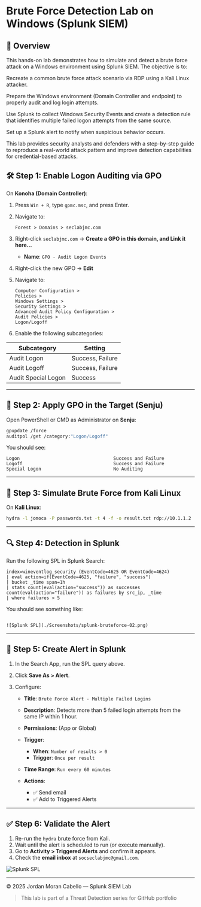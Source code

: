 
# Brute Force Detection Lab on Windows (Splunk SIEM)

## 🧠 **Overview**

This hands-on lab demonstrates how to simulate and detect a brute force attack on a Windows environment using Splunk SIEM. The objective is to:

Recreate a common brute force attack scenario via RDP using a Kali Linux attacker.

Prepare the Windows environment (Domain Controller and endpoint) to properly audit and log login attempts.

Use Splunk to collect Windows Security Events and create a detection rule that identifies multiple failed logon attempts from the same source.

Set up a Splunk alert to notify when suspicious behavior occurs.

This lab provides security analysts and defenders with a step-by-step guide to reproduce a real-world attack pattern and improve detection capabilities for credential-based attacks.

## 🛠️ Step 1: Enable Logon Auditing via GPO

On **Konoha (Domain Controller)**:

1. Press `Win + R`, type `gpmc.msc`, and press Enter.
2. Navigate to:

   ```
   Forest > Domains > seclabjmc.com
   ```
3. Right-click `seclabjmc.com` → **Create a GPO in this domain, and Link it here...**

   * **Name**: `GPO - Audit Logon Events`
4. Right-click the new GPO → **Edit**
5. Navigate to:

   ```
   Computer Configuration >
   Policies >
   Windows Settings >
   Security Settings >
   Advanced Audit Policy Configuration >
   Audit Policies >
   Logon/Logoff
   ```
6. Enable the following subcategories:

| Subcategory         | Setting          |
| ------------------- | ---------------- |
| Audit Logon         | Success, Failure |
| Audit Logoff        | Success, Failure |
| Audit Special Logon | Success          |

---

## 🔄 Step 2: Apply GPO in the Target (Senju)

Open PowerShell or CMD as Administrator on **Senju**:

```bash
gpupdate /force
auditpol /get /category:"Logon/Logoff"
```

You should see:

```
Logon                                   Success and Failure
Logoff                                  Success and Failure
Special Logon                           No Auditing
```

---

## 🎯 Step 3: Simulate Brute Force from Kali Linux

On **Kali Linux**:

```bash
hydra -l jomoca -P passwords.txt -t 4 -f -o result.txt rdp://10.1.1.2
```

---

## 🔍 Step 4: Detection in Splunk

Run the following SPL in Splunk Search:

```spl
index=wineventlog_security (EventCode=4625 OR EventCode=4624)
| eval action=if(EventCode=4625, "failure", "success")
| bucket _time span=1h
| stats count(eval(action="success")) as successes count(eval(action="failure")) as failures by src_ip, _time
| where failures > 5
```

You should see something like:

```

![Splunk SPL](./Screenshots/splunk-bruteforce-02.png)

```

---

## 📣 Step 5: Create Alert in Splunk

1. In the Search App, run the SPL query above.
2. Click **Save As > Alert**.
3. Configure:

   * **Title**: `Brute Force Alert - Multiple Failed Logins`
   * **Description**: Detects more than 5 failed login attempts from the same IP within 1 hour.
   * **Permissions**: (App or Global)
   * **Trigger**:

     * **When**: `Number of results > 0`
     * **Trigger**: `Once per result`
   * **Time Range**: `Run every 60 minutes`
   * **Actions**:

     * ✅ Send email
     * ✅ Add to Triggered Alerts

---

## ✅ Step 6: Validate the Alert

1. Re-run the `hydra` brute force from Kali.
2. Wait until the alert is scheduled to run (or execute manually).
3. Go to **Activity > Triggered Alerts** and confirm it appears.
4. Check the **email inbox** at `socseclabjmc@gmail.com`.


![Splunk SPL](./Screenshots/splunk-bruteforce-05.png)

---

© 2025 Jordan Moran Cabello — Splunk SIEM Lab

> This lab is part of a Threat Detection series for GitHub portfolio
